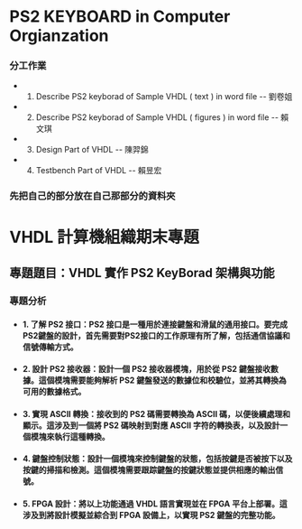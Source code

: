 # PS2 KEYBOARD in Computer Orgianzation


### 分工作業

- 1. Describe PS2 keyborad of Sample VHDL ( text ) in word file -- 劉卷姐
- 2. Describe PS2 keyborad of Sample VHDL ( figures ) in word file -- 賴文琪
- 3. Design Part of VHDL -- 陳羿錦
- 4. Testbench Part of VHDL -- 賴昱宏

### 先把自己的部分放在自己那部分的資料夾


# VHDL 計算機組織期末專題

## 專題題目：VHDL 實作 PS2 KeyBorad 架構與功能

### 專題分析

- #### 1. 了解 PS2 接口：PS2 接口是一種用於連接鍵盤和滑鼠的通用接口。要完成PS2鍵盤的設計，首先需要對PS2接口的工作原理有所了解，包括通信協議和信號傳輸方式。

- #### 2. 設計 PS2 接收器：設計一個 PS2 接收器模塊，用於從 PS2 鍵盤接收數據。這個模塊需要能夠解析 PS2 鍵盤發送的數據位和校驗位，並將其轉換為可用的數據格式。

- #### 3. 實現 ASCII 轉換：接收到的 PS2 碼需要轉換為 ASCII 碼，以便後續處理和顯示。這涉及到一個將 PS2 碼映射到對應 ASCII 字符的轉換表，以及設計一個模塊來執行這種轉換。

- #### 4. 鍵盤控制狀態：設計一個模塊來控制鍵盤的狀態，包括按鍵是否被按下以及按鍵的掃描和檢測。這個模塊需要跟踪鍵盤的按鍵狀態並提供相應的輸出信號。

- #### 5. FPGA 設計：將以上功能通過 VHDL 語言實現並在 FPGA 平台上部署。這涉及到將設計模擬並綜合到 FPGA 設備上，以實現 PS2 鍵盤的完整功能。
